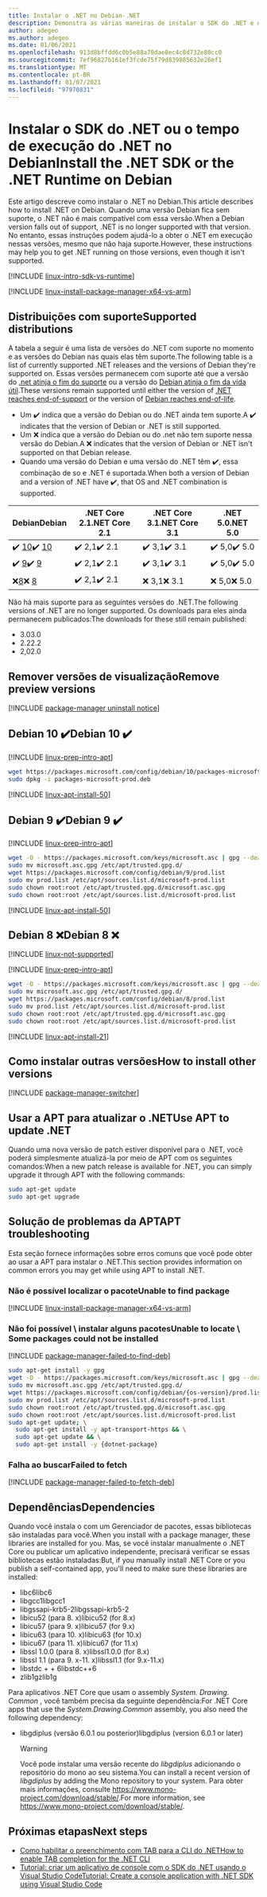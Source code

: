 ```yaml
---
title: Instalar o .NET no Debian-.NET
description: Demonstra as várias maneiras de instalar o SDK do .NET e o tempo de execução do .NET no Debian.
author: adegeo
ms.author: adegeo
ms.date: 01/06/2021
ms.openlocfilehash: 913d8bffdd6c0b5e88a70dae0ec4c8d732e80cc0
ms.sourcegitcommit: 7ef96827b161ef3fcde75f79d839885632e26ef1
ms.translationtype: MT
ms.contentlocale: pt-BR
ms.lasthandoff: 01/07/2021
ms.locfileid: "97970831"
---
```

# <a name="install-the-net-sdk-or-the-net-runtime-on-debian"></a><span data-ttu-id="a8c35-103">Instalar o SDK do .NET ou o tempo de execução do .NET no Debian</span><span class="sxs-lookup"><span data-stu-id="a8c35-103">Install the .NET SDK or the .NET Runtime on Debian</span></span>

<span data-ttu-id="a8c35-104">Este artigo descreve como instalar o .NET no Debian.</span><span class="sxs-lookup"><span data-stu-id="a8c35-104">This article describes how to install .NET on Debian.</span></span> <span data-ttu-id="a8c35-105">Quando uma versão Debian fica sem suporte, o .NET não é mais compatível com essa versão.</span><span class="sxs-lookup"><span data-stu-id="a8c35-105">When a Debian version falls out of support, .NET is no longer supported with that version.</span></span> <span data-ttu-id="a8c35-106">No entanto, essas instruções podem ajudá-lo a obter o .NET em execução nessas versões, mesmo que não haja suporte.</span><span class="sxs-lookup"><span data-stu-id="a8c35-106">However, these instructions may help you to get .NET running on those versions, even though it isn't supported.</span></span>

[!INCLUDE [linux-intro-sdk-vs-runtime](includes/linux-intro-sdk-vs-runtime.md)]

[!INCLUDE [linux-install-package-manager-x64-vs-arm](includes/linux-install-package-manager-x64-vs-arm.md)]

## <a name="supported-distributions"></a><span data-ttu-id="a8c35-107">Distribuições com suporte</span><span class="sxs-lookup"><span data-stu-id="a8c35-107">Supported distributions</span></span>

<span data-ttu-id="a8c35-108">A tabela a seguir é uma lista de versões do .NET com suporte no momento e as versões do Debian nas quais elas têm suporte.</span><span class="sxs-lookup"><span data-stu-id="a8c35-108">The following table is a list of currently supported .NET releases and the versions of Debian they're supported on.</span></span> <span data-ttu-id="a8c35-109">Essas versões permanecem com suporte até que a versão do [.net atinja o fim do suporte](https://dotnet.microsoft.com/platform/support/policy/dotnet-core) ou a versão do [Debian atinja o fim da vida útil](https://wiki.debian.org/DebianReleases).</span><span class="sxs-lookup"><span data-stu-id="a8c35-109">These versions remain supported until either the version of [.NET reaches end-of-support](https://dotnet.microsoft.com/platform/support/policy/dotnet-core) or the version of [Debian reaches end-of-life](https://wiki.debian.org/DebianReleases).</span></span>

- <span data-ttu-id="a8c35-110">Um ✔️ indica que a versão do Debian ou do .NET ainda tem suporte.</span><span class="sxs-lookup"><span data-stu-id="a8c35-110">A ✔️ indicates that the version of Debian or .NET is still supported.</span></span>
- <span data-ttu-id="a8c35-111">Um ❌ indica que a versão do Debian ou do .net não tem suporte nessa versão do Debian.</span><span class="sxs-lookup"><span data-stu-id="a8c35-111">A ❌ indicates that the version of Debian or .NET isn't supported on that Debian release.</span></span>
- <span data-ttu-id="a8c35-112">Quando uma versão do Debian e uma versão do .NET têm ✔️, essa combinação de so e .NET é suportada.</span><span class="sxs-lookup"><span data-stu-id="a8c35-112">When both a version of Debian and a version of .NET have ✔️, that OS and .NET combination is supported.</span></span>

| <span data-ttu-id="a8c35-113">Debian</span><span class="sxs-lookup"><span data-stu-id="a8c35-113">Debian</span></span>                   | <span data-ttu-id="a8c35-114">.NET Core 2.1</span><span class="sxs-lookup"><span data-stu-id="a8c35-114">.NET Core 2.1</span></span> | <span data-ttu-id="a8c35-115">.NET Core 3.1</span><span class="sxs-lookup"><span data-stu-id="a8c35-115">.NET Core 3.1</span></span> | <span data-ttu-id="a8c35-116">.NET 5.0</span><span class="sxs-lookup"><span data-stu-id="a8c35-116">.NET 5.0</span></span> |
|--------------------------|---------------|---------------|----------------|
| <span data-ttu-id="a8c35-117">✔️ [10](#debian-10-)</span><span class="sxs-lookup"><span data-stu-id="a8c35-117">✔️ [10](#debian-10-)</span></span>     | <span data-ttu-id="a8c35-118">✔️ 2,1</span><span class="sxs-lookup"><span data-stu-id="a8c35-118">✔️ 2.1</span></span>        | <span data-ttu-id="a8c35-119">✔️ 3,1</span><span class="sxs-lookup"><span data-stu-id="a8c35-119">✔️ 3.1</span></span>        | <span data-ttu-id="a8c35-120">✔️ 5,0</span><span class="sxs-lookup"><span data-stu-id="a8c35-120">✔️ 5.0</span></span> |
| <span data-ttu-id="a8c35-121">✔️ [9](#debian-9-)</span><span class="sxs-lookup"><span data-stu-id="a8c35-121">✔️ [9](#debian-9-)</span></span>       | <span data-ttu-id="a8c35-122">✔️ 2,1</span><span class="sxs-lookup"><span data-stu-id="a8c35-122">✔️ 2.1</span></span>        | <span data-ttu-id="a8c35-123">✔️ 3,1</span><span class="sxs-lookup"><span data-stu-id="a8c35-123">✔️ 3.1</span></span>        | <span data-ttu-id="a8c35-124">✔️ 5,0</span><span class="sxs-lookup"><span data-stu-id="a8c35-124">✔️ 5.0</span></span> |
| <span data-ttu-id="a8c35-125">❌[8](#debian-8-)</span><span class="sxs-lookup"><span data-stu-id="a8c35-125">❌ [8](#debian-8-)</span></span>       | <span data-ttu-id="a8c35-126">✔️ 2,1</span><span class="sxs-lookup"><span data-stu-id="a8c35-126">✔️ 2.1</span></span>        | <span data-ttu-id="a8c35-127">❌ 3,1</span><span class="sxs-lookup"><span data-stu-id="a8c35-127">❌ 3.1</span></span>        | <span data-ttu-id="a8c35-128">❌ 5,0</span><span class="sxs-lookup"><span data-stu-id="a8c35-128">❌ 5.0</span></span> |

<span data-ttu-id="a8c35-129">Não há mais suporte para as seguintes versões do .NET.</span><span class="sxs-lookup"><span data-stu-id="a8c35-129">The following versions of .NET are no longer supported.</span></span> <span data-ttu-id="a8c35-130">Os downloads para eles ainda permanecem publicados:</span><span class="sxs-lookup"><span data-stu-id="a8c35-130">The downloads for these still remain published:</span></span>

- <span data-ttu-id="a8c35-131">3.0</span><span class="sxs-lookup"><span data-stu-id="a8c35-131">3.0</span></span>
- <span data-ttu-id="a8c35-132">2.2</span><span class="sxs-lookup"><span data-stu-id="a8c35-132">2.2</span></span>
- <span data-ttu-id="a8c35-133">2,0</span><span class="sxs-lookup"><span data-stu-id="a8c35-133">2.0</span></span>

## <a name="remove-preview-versions"></a><span data-ttu-id="a8c35-134">Remover versões de visualização</span><span class="sxs-lookup"><span data-stu-id="a8c35-134">Remove preview versions</span></span>

[!INCLUDE [package-manager uninstall notice](./includes/linux-uninstall-preview-info.md)]

## <a name="debian-10-"></a><span data-ttu-id="a8c35-135">Debian 10 ✔️</span><span class="sxs-lookup"><span data-stu-id="a8c35-135">Debian 10 ✔️</span></span>

[!INCLUDE [linux-prep-intro-apt](includes/linux-prep-intro-apt.md)]

```bash
wget https://packages.microsoft.com/config/debian/10/packages-microsoft-prod.deb -O packages-microsoft-prod.deb
sudo dpkg -i packages-microsoft-prod.deb
```

[!INCLUDE [linux-apt-install-50](includes/linux-install-50-apt.md)]

## <a name="debian-9-"></a><span data-ttu-id="a8c35-136">Debian 9 ✔️</span><span class="sxs-lookup"><span data-stu-id="a8c35-136">Debian 9 ✔️</span></span>

[!INCLUDE [linux-prep-intro-apt](includes/linux-prep-intro-apt.md)]

```bash
wget -O - https://packages.microsoft.com/keys/microsoft.asc | gpg --dearmor > microsoft.asc.gpg
sudo mv microsoft.asc.gpg /etc/apt/trusted.gpg.d/
wget https://packages.microsoft.com/config/debian/9/prod.list
sudo mv prod.list /etc/apt/sources.list.d/microsoft-prod.list
sudo chown root:root /etc/apt/trusted.gpg.d/microsoft.asc.gpg
sudo chown root:root /etc/apt/sources.list.d/microsoft-prod.list
```

[!INCLUDE [linux-apt-install-50](includes/linux-install-50-apt.md)]

## <a name="debian-8-"></a><span data-ttu-id="a8c35-137">Debian 8 ❌</span><span class="sxs-lookup"><span data-stu-id="a8c35-137">Debian 8 ❌</span></span>

[!INCLUDE [linux-not-supported](includes/linux-not-supported-debian.md)]

[!INCLUDE [linux-prep-intro-apt](includes/linux-prep-intro-apt.md)]

```bash
wget -O - https://packages.microsoft.com/keys/microsoft.asc | gpg --dearmor > microsoft.asc.gpg
sudo mv microsoft.asc.gpg /etc/apt/trusted.gpg.d/
wget https://packages.microsoft.com/config/debian/8/prod.list
sudo mv prod.list /etc/apt/sources.list.d/microsoft-prod.list
sudo chown root:root /etc/apt/trusted.gpg.d/microsoft.asc.gpg
sudo chown root:root /etc/apt/sources.list.d/microsoft-prod.list
```

[!INCLUDE [linux-apt-install-21](includes/linux-install-21-apt.md)]

## <a name="how-to-install-other-versions"></a><span data-ttu-id="a8c35-138">Como instalar outras versões</span><span class="sxs-lookup"><span data-stu-id="a8c35-138">How to install other versions</span></span>

[!INCLUDE [package-manager-switcher](./includes/package-manager-heading-hack-pkgname.md)]

## <a name="use-apt-to-update-net"></a><span data-ttu-id="a8c35-139">Usar a APT para atualizar o .NET</span><span class="sxs-lookup"><span data-stu-id="a8c35-139">Use APT to update .NET</span></span>

<span data-ttu-id="a8c35-140">Quando uma nova versão de patch estiver disponível para o .NET, você poderá simplesmente atualizá-la por meio de APT com os seguintes comandos:</span><span class="sxs-lookup"><span data-stu-id="a8c35-140">When a new patch release is available for .NET, you can simply upgrade it through APT with the following commands:</span></span>

```bash
sudo apt-get update
sudo apt-get upgrade
```

## <a name="apt-troubleshooting"></a><span data-ttu-id="a8c35-141">Solução de problemas da APT</span><span class="sxs-lookup"><span data-stu-id="a8c35-141">APT troubleshooting</span></span>

<span data-ttu-id="a8c35-142">Esta seção fornece informações sobre erros comuns que você pode obter ao usar a APT para instalar o .NET.</span><span class="sxs-lookup"><span data-stu-id="a8c35-142">This section provides information on common errors you may get while using APT to install .NET.</span></span>

### <a name="unable-to-find-package"></a><span data-ttu-id="a8c35-143">Não é possível localizar o pacote</span><span class="sxs-lookup"><span data-stu-id="a8c35-143">Unable to find package</span></span>

[!INCLUDE [linux-install-package-manager-x64-vs-arm](includes/linux-install-package-manager-x64-vs-arm.md)]

### <a name="unable-to-locate--some-packages-could-not-be-installed"></a><span data-ttu-id="a8c35-144">Não foi possível \\ instalar alguns pacotes</span><span class="sxs-lookup"><span data-stu-id="a8c35-144">Unable to locate \\ Some packages could not be installed</span></span>

[!INCLUDE [package-manager-failed-to-find-deb](includes/package-manager-failed-to-find-deb.md)]

```bash
sudo apt-get install -y gpg
wget -O - https://packages.microsoft.com/keys/microsoft.asc | gpg --dearmor -o microsoft.asc.gpg
sudo mv microsoft.asc.gpg /etc/apt/trusted.gpg.d/
wget https://packages.microsoft.com/config/debian/{os-version}/prod.list
sudo mv prod.list /etc/apt/sources.list.d/microsoft-prod.list
sudo chown root:root /etc/apt/trusted.gpg.d/microsoft.asc.gpg
sudo chown root:root /etc/apt/sources.list.d/microsoft-prod.list
sudo apt-get update; \
  sudo apt-get install -y apt-transport-https && \
  sudo apt-get update && \
  sudo apt-get install -y {dotnet-package}
```

### <a name="failed-to-fetch"></a><span data-ttu-id="a8c35-145">Falha ao buscar</span><span class="sxs-lookup"><span data-stu-id="a8c35-145">Failed to fetch</span></span>

[!INCLUDE [package-manager-failed-to-fetch-deb](includes/package-manager-failed-to-fetch-deb.md)]

## <a name="dependencies"></a><span data-ttu-id="a8c35-146">Dependências</span><span class="sxs-lookup"><span data-stu-id="a8c35-146">Dependencies</span></span>

<span data-ttu-id="a8c35-147">Quando você instala o com um Gerenciador de pacotes, essas bibliotecas são instaladas para você.</span><span class="sxs-lookup"><span data-stu-id="a8c35-147">When you install with a package manager, these libraries are installed for you.</span></span> <span data-ttu-id="a8c35-148">Mas, se você instalar manualmente o .NET Core ou publicar um aplicativo independente, precisará verificar se essas bibliotecas estão instaladas:</span><span class="sxs-lookup"><span data-stu-id="a8c35-148">But, if you manually install .NET Core or you publish a self-contained app, you'll need to make sure these libraries are installed:</span></span>

- <span data-ttu-id="a8c35-149">libc6</span><span class="sxs-lookup"><span data-stu-id="a8c35-149">libc6</span></span>
- <span data-ttu-id="a8c35-150">libgcc1</span><span class="sxs-lookup"><span data-stu-id="a8c35-150">libgcc1</span></span>
- <span data-ttu-id="a8c35-151">libgssapi-krb5-2</span><span class="sxs-lookup"><span data-stu-id="a8c35-151">libgssapi-krb5-2</span></span>
- <span data-ttu-id="a8c35-152">libicu52 (para 8. x)</span><span class="sxs-lookup"><span data-stu-id="a8c35-152">libicu52 (for 8.x)</span></span>
- <span data-ttu-id="a8c35-153">libicu57 (para 9. x)</span><span class="sxs-lookup"><span data-stu-id="a8c35-153">libicu57 (for 9.x)</span></span>
- <span data-ttu-id="a8c35-154">libicu63 (para 10. x)</span><span class="sxs-lookup"><span data-stu-id="a8c35-154">libicu63 (for 10.x)</span></span>
- <span data-ttu-id="a8c35-155">libicu67 (para 11. x)</span><span class="sxs-lookup"><span data-stu-id="a8c35-155">libicu67 (for 11.x)</span></span>
- <span data-ttu-id="a8c35-156">libssl 1.0.0 (para 8. x)</span><span class="sxs-lookup"><span data-stu-id="a8c35-156">libssl1.0.0 (for 8.x)</span></span>
- <span data-ttu-id="a8c35-157">libssl 1.1 (para 9. x-11. x)</span><span class="sxs-lookup"><span data-stu-id="a8c35-157">libssl1.1 (for 9.x-11.x)</span></span>
- <span data-ttu-id="a8c35-158">libstdc + + 6</span><span class="sxs-lookup"><span data-stu-id="a8c35-158">libstdc++6</span></span>
- <span data-ttu-id="a8c35-159">zlib1g</span><span class="sxs-lookup"><span data-stu-id="a8c35-159">zlib1g</span></span>

<span data-ttu-id="a8c35-160">Para aplicativos .NET Core que usam o assembly *System. Drawing. Common* , você também precisa da seguinte dependência:</span><span class="sxs-lookup"><span data-stu-id="a8c35-160">For .NET Core apps that use the *System.Drawing.Common* assembly, you also need the following dependency:</span></span>

- <span data-ttu-id="a8c35-161">libgdiplus (versão 6.0.1 ou posterior)</span><span class="sxs-lookup"><span data-stu-id="a8c35-161">libgdiplus (version 6.0.1 or later)</span></span>

  > [!WARNING]
  > <span data-ttu-id="a8c35-162">Você pode instalar uma versão recente do *libgdiplus* adicionando o repositório do mono ao seu sistema.</span><span class="sxs-lookup"><span data-stu-id="a8c35-162">You can install a recent version of *libgdiplus* by adding the Mono repository to your system.</span></span> <span data-ttu-id="a8c35-163">Para obter mais informações, consulte <https://www.mono-project.com/download/stable/>.</span><span class="sxs-lookup"><span data-stu-id="a8c35-163">For more information, see <https://www.mono-project.com/download/stable/>.</span></span>

## <a name="next-steps"></a><span data-ttu-id="a8c35-164">Próximas etapas</span><span class="sxs-lookup"><span data-stu-id="a8c35-164">Next steps</span></span>

- [<span data-ttu-id="a8c35-165">Como habilitar o preenchimento com TAB para a CLI do .NET</span><span class="sxs-lookup"><span data-stu-id="a8c35-165">How to enable TAB completion for the .NET CLI</span></span>](../tools/enable-tab-autocomplete.md)
- [<span data-ttu-id="a8c35-166">Tutorial: criar um aplicativo de console com o SDK do .NET usando o Visual Studio Code</span><span class="sxs-lookup"><span data-stu-id="a8c35-166">Tutorial: Create a console application with .NET SDK using Visual Studio Code</span></span>](../tutorials/with-visual-studio-code.md)
